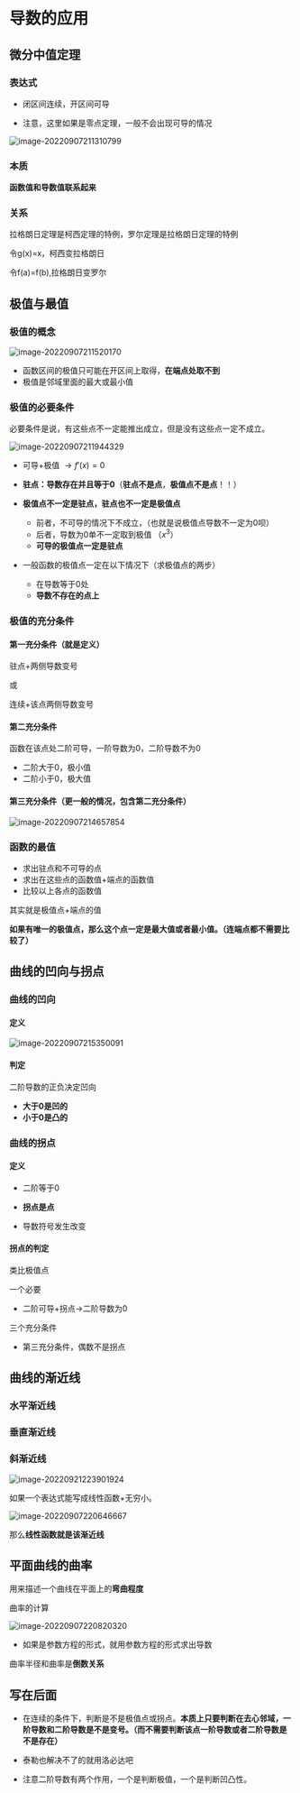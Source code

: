 # 导数的应用

## 微分中值定理

### 表达式

+ 闭区间连续，开区间可导

+ 注意，这里如果是零点定理，一般不会出现可导的情况

![image-20220907211310799](https://raw.githubusercontent.com/Alemdx/pic-bed/master/math2/image-20220907211310799.png)

### **本质**

**函数值和导数值联系起来**

### 关系

拉格朗日定理是柯西定理的特例，罗尔定理是拉格朗日定理的特例

令g(x)=x，柯西变拉格朗日

令f(a)=f(b),拉格朗日变罗尔

## 极值与最值

### 极值的概念

![image-20220907211520170](https://raw.githubusercontent.com/Alemdx/pic-bed/master/math2/image-20220907211520170.png)

+ 函数区间的极值只可能在开区间上取得，**在端点处取不到**
+ 极值是邻域里面的最大或最小值

### 极值的必要条件

必要条件是说，有这些点不一定能推出成立，但是没有这些点一定不成立。

![image-20220907211944329](https://raw.githubusercontent.com/Alemdx/pic-bed/master/math2/image-20220907211944329.png)

+ 可导+极值 $\rightarrow f'(x)=0$

+ **驻点：导数存在并且等于0**（**驻点不是点**，**极值点不是点**！！）
+ **极值点不一定是驻点，驻点也不一定是极值点**
  + 前者，不可导的情况下不成立，（也就是说极值点导数不一定为0呗）
  + 后者，导数为0单不一定取到极值 （$x^3$）
  + **可导的极值点一定是驻点**
+ 一般函数的极值点一定在以下情况下（求极值点的两步）
  + 在导数等于0处
  + **导数不存在的点上**

### 极值的充分条件

#### 第一充分条件（就是定义）

驻点+两侧导数变号

或

连续+该点两侧导数变号

#### 第二充分条件

函数在该点处二阶可导，一阶导数为0，二阶导数不为0

+ 二阶大于0，极小值
+ 二阶小于0，极大值

#### 第三充分条件（更一般的情况，包含第二充分条件）

![image-20220907214657854](https://raw.githubusercontent.com/Alemdx/pic-bed/master/math2/image-20220907214657854.png)

### 函数的最值

+ 求出驻点和不可导的点
+ 求出在这些点的函数值+端点的函数值
+ 比较以上各点的函数值

其实就是极值点+端点的值

**如果有唯一的极值点，那么这个点一定是最大值或者最小值。（连端点都不需要比较了）**

## 曲线的凹向与拐点

### 曲线的凹向

#### 定义

![image-20220907215350091](https://raw.githubusercontent.com/Alemdx/pic-bed/master/math2/image-20220907215350091.png)

#### 判定

二阶导数的正负决定凹向

+ **大于0是凹的**
+ **小于0是凸的**

### 曲线的拐点

#### 定义

+ 二阶等于0

+ **拐点是点**
+ 导数符号发生改变

#### 拐点的判定

类比极值点

一个必要

+ 二阶可导+拐点->二阶导数为0

三个充分条件

+ 第三充分条件，偶数不是拐点

## 曲线的渐近线

### 水平渐近线

### 垂直渐近线

### 斜渐近线

![image-20220921223901924](https://raw.githubusercontent.com/Alemdx/pic-bed/master/math3/image-20220921223901924.png)

如果一个表达式能写成线性函数+无穷小。

![image-20220907220646667](https://raw.githubusercontent.com/Alemdx/pic-bed/master/math2/image-20220907220646667.png)

那么**线性函数就是该渐近线**

## 平面曲线的曲率

用来描述一个曲线在平面上的**弯曲程度**

曲率的计算

![image-20220907220820320](https://raw.githubusercontent.com/Alemdx/pic-bed/master/math2/image-20220907220820320.png)

+ 如果是参数方程的形式，就用参数方程的形式求出导数

曲率半径和曲率是**倒数关系**

## 写在后面

+ 在连续的条件下，判断是不是极值点或拐点。**本质上只要判断在去心邻域，一阶导数和二阶导数是不是变号。（而不需要判断该点一阶导数或者二阶导数是不是存在）**

+ 泰勒也解决不了的就用洛必达吧

+ 注意二阶导数有两个作用，一个是判断极值，一个是判断凹凸性。

  